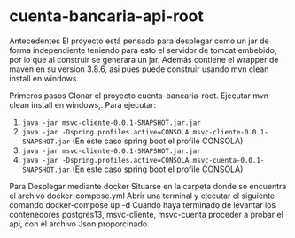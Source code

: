 # cuenta-bancaria-api-root

Antecedentes
El proyecto está pensado para desplegar como un jar de forma independiente teniendo para 
esto el servidor de tomcat embebido, por lo que al construir se generara un jar. 
Además contiene el wrapper de maven en su version 3.8.6, asi pues puede construir usando 
mvn clean install en windows.

Primeros pasos
Clonar el proyecto cuenta-bancaria-root.
Ejecutar mvn clean install en windows,.
Para ejecutar:
1. `java -jar msvc-cliente-0.0.1-SNAPSHOT.jar.jar`
2. `java -jar -Dspring.profiles.active=CONSOLA msvc-cliente-0.0.1-SNAPSHOT.jar`  (En este caso spring boot el profile CONSOLA)
3. `java -jar msvc-cliente-0.0.1-SNAPSHOT.jar.jar`
4. `java -jar -Dspring.profiles.active=CONSOLA msvc-cuenta-0.0.1-SNAPSHOT.jar`  (En este caso spring boot el profile CONSOLA)


Para Desplegar mediante docker
Situarse en la carpeta donde se encuentra el archivo docker-compose.yml
Abrir una terminal y ejecutar el siguiente comando docker-compose up -d
Cuando haya terminado de levantar los contenedores postgres13, msvc-cliente, msvc-cuenta
proceder a probar el api, con el archivo Json proporcinado.